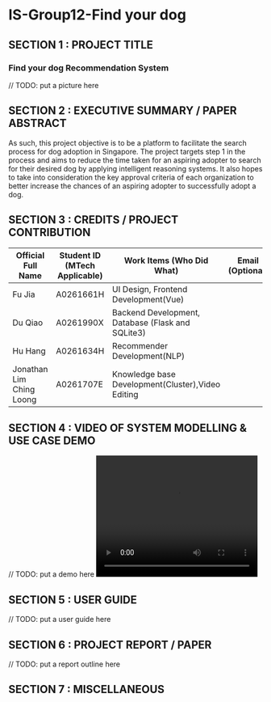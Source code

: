 # IS-Group12-Find your dog

## SECTION 1 : PROJECT TITLE
### Find your dog Recommendation System

// TODO: put a picture here

## SECTION 2 : EXECUTIVE SUMMARY / PAPER ABSTRACT
As such, this project objective is to be a platform to facilitate the search process for dog adoption in Singapore. The project targets step 1 in the process and aims to reduce the time taken for an aspiring adopter to search for their desired dog by applying intelligent reasoning systems. It also hopes to take into consideration the key approval criteria of each organization to better increase the chances of an aspiring adopter to successfully adopt a dog. 
## SECTION 3 : CREDITS / PROJECT CONTRIBUTION
|Official Full Name|Student ID (MTech Applicable)|Work Items (Who Did What)|Email (Optional)
|  ----  | ----  |----  |----  |
Fu Jia|A0261661H|UI Design, Frontend Development(Vue)|
Du Qiao|A0261990X|Backend Development, Database (Flask and SQLite3) |
Hu Hang|A0261634H|Recommender Development(NLP)|
Jonathan Lim Ching Loong|A0261707E|Knowledge base Development(Cluster),Video Editing|
## SECTION 4 : VIDEO OF SYSTEM MODELLING & USE CASE DEMO
// TODO: put a demo here
<video width="320" height="240" controls>
  <source src="./video/Promo_Video_Main.mp4" type="video/mp4">
</video>
## SECTION 5 : USER GUIDE
// TODO: put a user guide here
## SECTION 6 : PROJECT REPORT / PAPER
// TODO: put a report outline here
## SECTION 7 : MISCELLANEOUS